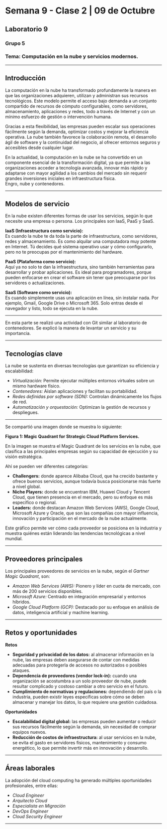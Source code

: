 # Semana 9 - Clase 2 | 09 de Octubre  
## Laboratorio 9  
### Grupo 5  
### Tema: Computación en la nube y servicios modernos.

---

## Introducción  

La computación en la nube ha transformado profundamente la manera en que las organizaciones adquieren, utilizan y administran sus recursos tecnológicos. Este modelo permite el acceso bajo demanda a un conjunto compartido de recursos de cómputo configurables, como servidores, almacenamiento, aplicaciones y redes, todo a través de Internet y con un mínimo esfuerzo de gestión o intervención humana.  

Gracias a esta flexibilidad, las empresas pueden escalar sus operaciones fácilmente según la demanda, optimizar costos y mejorar la eficiencia operativa. La nube también favorece la colaboración remota, el desarrollo ágil de software y la continuidad del negocio, al ofrecer entornos seguros y accesibles desde cualquier lugar.  

En la actualidad, la computación en la nube se ha convertido en un componente esencial de la transformación digital, ya que permite a las organizaciones acceder a tecnología avanzada, innovar más rápido y adaptarse con mayor agilidad a los cambios del mercado sin requerir grandes inversiones iniciales en infraestructura física.  
Engro, nube y contenedores.  

---

## Modelos de servicio  

En la nube existen diferentes formas de usar los servicios, según lo que necesite una empresa o persona. Los principales son IaaS, PaaS y SaaS.  

**IaaS (Infraestructura como servicio):**  
Es cuando la nube te da toda la parte de infraestructura, como servidores, redes y almacenamiento. Es como alquilar una computadora muy potente en Internet. Tú decides qué sistema operativo usar y cómo configurarlo, pero no te preocupas por el mantenimiento del hardware.  

**PaaS (Plataforma como servicio):**  
Aquí ya no solo te dan la infraestructura, sino también herramientas para desarrollar y probar aplicaciones. Es ideal para programadores, porque pueden enfocarse en crear el software sin tener que preocuparse por los servidores o actualizaciones.  

**SaaS (Software como servicio):**  
Es cuando simplemente usas una aplicación en línea, sin instalar nada. Por ejemplo, Gmail, Google Drive o Microsoft 365. Solo entras desde el navegador y listo, todo se ejecuta en la nube.  

---

En esta parte se realizó una actividad con Git similar al laboratorio de contenedores. Se explicó la manera de levantar un servicio y su importancia.  

---

## Tecnologías clave  

La nube se sustenta en diversas tecnologías que garantizan su eficiencia y escalabilidad:  

- *Virtualización:* Permite ejecutar múltiples entornos virtuales sobre un mismo hardware físico.  
- *Contenedores:* Aíslan aplicaciones y facilitan su portabilidad.  
- *Redes definidas por software (SDN):* Controlan dinámicamente los flujos de red.  
- *Automatización y orquestación:* Optimizan la gestión de recursos y despliegues.  

---

Se compartió una imagen donde se muestra lo siguiente:  

**Figura 1: Magic Quadrant for Strategic Cloud Platform Services.**  

En la imagen se muestra el Magic Quadrant de los servicios en la nube, que clasifica a las principales empresas según su capacidad de ejecución y su visión estratégica.  

Ahí se pueden ver diferentes categorías:  

- **Challengers:** donde aparece Alibaba Cloud, que ha crecido bastante y ofrece buenos servicios, aunque todavía busca posicionarse más fuerte a nivel global.  
- **Niche Players:** donde se encuentran IBM, Huawei Cloud y Tencent Cloud, que tienen presencia en el mercado, pero su enfoque es más específico o regional.  
- **Leaders:** donde destacan Amazon Web Services (AWS), Google Cloud, Microsoft Azure y Oracle, que son las compañías con mayor influencia, innovación y participación en el mercado de la nube actualmente.  

Este gráfico permite ver cómo cada proveedor se posiciona en la industria y muestra quiénes están liderando las tendencias tecnológicas a nivel mundial.  

---

## Proveedores principales  

Los principales proveedores de servicios en la nube, según el *Gartner Magic Quadrant*, son:  

- *Amazon Web Services (AWS):* Pionero y líder en cuota de mercado, con más de 200 servicios disponibles.  
- *Microsoft Azure:* Centrado en integración empresarial y entornos híbridos.  
- *Google Cloud Platform (GCP):* Destacado por su enfoque en análisis de datos, inteligencia artificial y machine learning.  

---

## Retos y oportunidades  

**Retos**  

- **Seguridad y privacidad de los datos:** al almacenar información en la nube, las empresas deben asegurarse de contar con medidas adecuadas para protegerla de accesos no autorizados o posibles ataques.  
- **Dependencia de proveedores (vendor lock-in):** cuando una organización se acostumbra a un solo proveedor de nube, puede resultar complicado y costoso cambiar a otro servicio en el futuro.  
- **Cumplimiento de normativas y regulaciones:** dependiendo del país o la industria, pueden existir leyes específicas sobre cómo se deben almacenar y manejar los datos, lo que requiere una gestión cuidadosa.  

**Oportunidades**  

- **Escalabilidad digital global:** las empresas pueden aumentar o reducir sus recursos fácilmente según la demanda, sin necesidad de comprar equipos nuevos.  
- **Reducción de costos de infraestructura:** al usar servicios en la nube, se evita el gasto en servidores físicos, mantenimiento y consumo energético, lo que permite invertir más en innovación y desarrollo.  

---

## Áreas laborales  

La adopción del cloud computing ha generado múltiples oportunidades profesionales, entre ellas:  

- *Cloud Engineer*  
- *Arquitecto Cloud*  
- *Especialista en Migración*  
- *DevOps Engineer*  
- *Cloud Security Engineer*  

---


